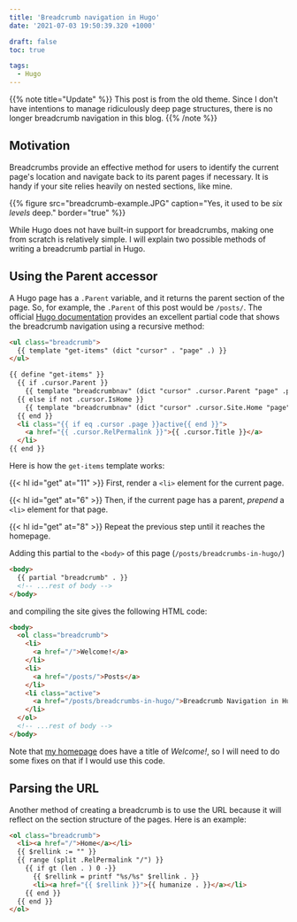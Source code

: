 ```yaml
---
title: 'Breadcrumb navigation in Hugo'
date: '2021-07-03 19:50:39.320 +1000'

draft: false
toc: true

tags:
  - Hugo
---
```


{{% note title="Update" %}}
This post is from the old theme. Since I don't have intentions to manage ridiculously deep page structures, there is no longer breadcrumb navigation in this blog.
{{% /note %}}

## Motivation

Breadcrumbs provide an effective method for users to identify the current page's location and navigate back to its parent pages if necessary. It is handy if your site relies heavily on nested sections, like mine.

{{% figure src="breadcrumb-example.JPG" caption="Yes, it used to be *six levels* deep." border="true" %}}

While Hugo does not have built-in support for breadcrumbs, making one from scratch is relatively simple. I will explain two possible methods of writing a breadcrumb partial in Hugo.

## Using the Parent accessor

A Hugo page has a `.Parent` variable, and it returns the parent section of the page. So, for example, the `.Parent` of this post would be `/posts/`. The official [Hugo documentation](https://gohugo.io/content-management/sections/#example-breadcrumb-navigation) provides an excellent partial code that shows the breadcrumb navigation using a recursive method:

```html {path="layouts/partials/breadcrumb.html",id="get"}
<ul class="breadcrumb">
  {{ template "get-items" (dict "cursor" . "page" .) }}
</ul>

{{ define "get-items" }}
  {{ if .cursor.Parent }}
    {{ template "breadcrumbnav" (dict "cursor" .cursor.Parent "page" .page )}}
  {{ else if not .cursor.IsHome }}
    {{ template "breadcrumbnav" (dict "cursor" .cursor.Site.Home "page" .page )}}
  {{ end }}
  <li class="{{ if eq .cursor .page }}active{{ end }}">
    <a href="{{ .cursor.RelPermalink }}">{{ .cursor.Title }}</a>
  </li>
{{ end }}
```

Here is how the `get-items` template works:

{{< hl id="get" at="11" >}} First, render a `<li>` element for the current page.

{{< hl id="get" at="6" >}} Then, if the current page has a parent, *prepend* a `<li>` element for that page.

{{< hl id="get" at="8" >}} Repeat the previous step until it reaches the homepage.

Adding this partial to the `<body>` of this page (`/posts/breadcrumbs-in-hugo/`)

```html {path="layouts/posts/single.html"}
<body>
  {{ partial "breadcrumb" . }}
  <!-- ...rest of body -->
</body>
```

and compiling the site gives the following HTML code:

```html {path="public/posts/breadcrumbs-in-hugo.html"}
<body>
  <ol class="breadcrumb">
    <li>
      <a href="/">Welcome!</a>
    </li>
    <li>
      <a href="/posts/">Posts</a>
    </li>
    <li class="active">
      <a href="/posts/breadcrumbs-in-hugo/">Breadcrumb Navigation in Hugo</a>
    </li>
  </ol>
  <!-- ...rest of body -->
</body>
```

Note that [my homepage](/) does have a title of *Welcome!*, so I will need to do some fixes on that if I would use this code.


## Parsing the URL

Another method of creating a breadcrumb is to use the URL because it will reflect on the section structure of the pages. Here is an example:

```html {path="layouts/partials/breadcrumb.html"}
<ol class="breadcrumb">
  <li><a href="/">Home</a></li>
  {{ $rellink := "" }}
  {{ range (split .RelPermalink "/") }}
    {{ if gt (len . ) 0 -}}
      {{ $rellink = printf "%s/%s" $rellink . }}
      <li><a href="{{ $rellink }}">{{ humanize . }}</a></li>
    {{ end }}
  {{ end }}
</ol>
```
